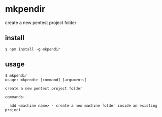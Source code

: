 # mkpendir

create a new pentest project folder

## install

```console
$ npm install -g mkpendir
```

## usage

```console
$ mkpendir
usage: mkpendir [command] [arguments]

create a new pentest project folder

commands:

  add <machine name> - create a new machine folder inside an existing project

```
